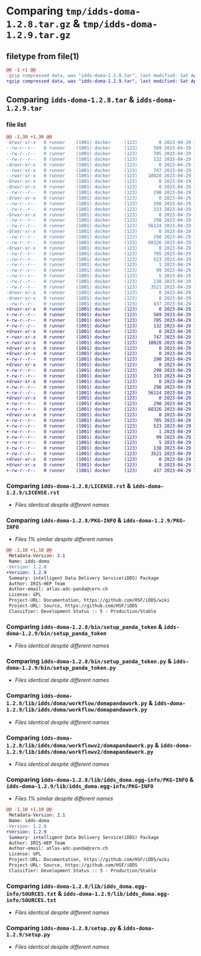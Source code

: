 # Comparing `tmp/idds-doma-1.2.8.tar.gz` & `tmp/idds-doma-1.2.9.tar.gz`

## filetype from file(1)

```diff
@@ -1 +1 @@
-gzip compressed data, was "idds-doma-1.2.8.tar", last modified: Sat Apr 29 14:38:42 2023, max compression
+gzip compressed data, was "idds-doma-1.2.9.tar", last modified: Sat Apr 29 19:24:59 2023, max compression
```

## Comparing `idds-doma-1.2.8.tar` & `idds-doma-1.2.9.tar`

### file list

```diff
@@ -1,30 +1,30 @@
-drwxr-xr-x   0 runner    (1001) docker     (123)        0 2023-04-29 14:38:42.384074 idds-doma-1.2.8/
--rw-r--r--   0 runner    (1001) docker     (123)      569 2023-04-29 14:38:28.000000 idds-doma-1.2.8/LICENSE.rst
--rw-r--r--   0 runner    (1001) docker     (123)      705 2023-04-29 14:38:42.384074 idds-doma-1.2.8/PKG-INFO
--rw-r--r--   0 runner    (1001) docker     (123)      132 2023-04-29 14:38:28.000000 idds-doma-1.2.8/README.md
-drwxr-xr-x   0 runner    (1001) docker     (123)        0 2023-04-29 14:38:42.384074 idds-doma-1.2.8/bin/
--rwxr-xr-x   0 runner    (1001) docker     (123)      747 2023-04-29 14:38:28.000000 idds-doma-1.2.8/bin/setup_panda_token
--rwxr-xr-x   0 runner    (1001) docker     (123)    10028 2023-04-29 14:38:28.000000 idds-doma-1.2.8/bin/setup_panda_token.py
-drwxr-xr-x   0 runner    (1001) docker     (123)        0 2023-04-29 14:38:42.384074 idds-doma-1.2.8/lib/
-drwxr-xr-x   0 runner    (1001) docker     (123)        0 2023-04-29 14:38:42.384074 idds-doma-1.2.8/lib/idds/
--rw-r--r--   0 runner    (1001) docker     (123)      298 2023-04-29 14:38:28.000000 idds-doma-1.2.8/lib/idds/__init__.py
-drwxr-xr-x   0 runner    (1001) docker     (123)        0 2023-04-29 14:38:42.384074 idds-doma-1.2.8/lib/idds/doma/
--rw-r--r--   0 runner    (1001) docker     (123)      298 2023-04-29 14:38:28.000000 idds-doma-1.2.8/lib/idds/doma/__init__.py
--rw-r--r--   0 runner    (1001) docker     (123)      333 2023-04-29 14:38:37.000000 idds-doma-1.2.8/lib/idds/doma/version.py
-drwxr-xr-x   0 runner    (1001) docker     (123)        0 2023-04-29 14:38:42.384074 idds-doma-1.2.8/lib/idds/doma/workflow/
--rw-r--r--   0 runner    (1001) docker     (123)      298 2023-04-29 14:38:28.000000 idds-doma-1.2.8/lib/idds/doma/workflow/__init__.py
--rw-r--r--   0 runner    (1001) docker     (123)    56124 2023-04-29 14:38:28.000000 idds-doma-1.2.8/lib/idds/doma/workflow/domapandawork.py
-drwxr-xr-x   0 runner    (1001) docker     (123)        0 2023-04-29 14:38:42.384074 idds-doma-1.2.8/lib/idds/doma/workflowv2/
--rw-r--r--   0 runner    (1001) docker     (123)      298 2023-04-29 14:38:28.000000 idds-doma-1.2.8/lib/idds/doma/workflowv2/__init__.py
--rw-r--r--   0 runner    (1001) docker     (123)    68326 2023-04-29 14:38:28.000000 idds-doma-1.2.8/lib/idds/doma/workflowv2/domapandawork.py
-drwxr-xr-x   0 runner    (1001) docker     (123)        0 2023-04-29 14:38:42.384074 idds-doma-1.2.8/lib/idds_doma.egg-info/
--rw-r--r--   0 runner    (1001) docker     (123)      705 2023-04-29 14:38:42.000000 idds-doma-1.2.8/lib/idds_doma.egg-info/PKG-INFO
--rw-r--r--   0 runner    (1001) docker     (123)      523 2023-04-29 14:38:42.000000 idds-doma-1.2.8/lib/idds_doma.egg-info/SOURCES.txt
--rw-r--r--   0 runner    (1001) docker     (123)        1 2023-04-29 14:38:42.000000 idds-doma-1.2.8/lib/idds_doma.egg-info/dependency_links.txt
--rw-r--r--   0 runner    (1001) docker     (123)       99 2023-04-29 14:38:42.000000 idds-doma-1.2.8/lib/idds_doma.egg-info/requires.txt
--rw-r--r--   0 runner    (1001) docker     (123)        5 2023-04-29 14:38:42.000000 idds-doma-1.2.8/lib/idds_doma.egg-info/top_level.txt
--rw-r--r--   0 runner    (1001) docker     (123)      138 2023-04-29 14:38:42.384074 idds-doma-1.2.8/setup.cfg
--rw-r--r--   0 runner    (1001) docker     (123)     3521 2023-04-29 14:38:28.000000 idds-doma-1.2.8/setup.py
-drwxr-xr-x   0 runner    (1001) docker     (123)        0 2023-04-29 14:38:42.384074 idds-doma-1.2.8/tools/
-drwxr-xr-x   0 runner    (1001) docker     (123)        0 2023-04-29 14:38:42.384074 idds-doma-1.2.8/tools/env/
--rw-r--r--   0 runner    (1001) docker     (123)      437 2023-04-29 14:38:37.000000 idds-doma-1.2.8/tools/env/environment.yml
+drwxr-xr-x   0 runner    (1001) docker     (123)        0 2023-04-29 19:24:59.595692 idds-doma-1.2.9/
+-rw-r--r--   0 runner    (1001) docker     (123)      569 2023-04-29 19:24:44.000000 idds-doma-1.2.9/LICENSE.rst
+-rw-r--r--   0 runner    (1001) docker     (123)      705 2023-04-29 19:24:59.595692 idds-doma-1.2.9/PKG-INFO
+-rw-r--r--   0 runner    (1001) docker     (123)      132 2023-04-29 19:24:44.000000 idds-doma-1.2.9/README.md
+drwxr-xr-x   0 runner    (1001) docker     (123)        0 2023-04-29 19:24:59.595692 idds-doma-1.2.9/bin/
+-rwxr-xr-x   0 runner    (1001) docker     (123)      747 2023-04-29 19:24:44.000000 idds-doma-1.2.9/bin/setup_panda_token
+-rwxr-xr-x   0 runner    (1001) docker     (123)    10028 2023-04-29 19:24:44.000000 idds-doma-1.2.9/bin/setup_panda_token.py
+drwxr-xr-x   0 runner    (1001) docker     (123)        0 2023-04-29 19:24:59.595692 idds-doma-1.2.9/lib/
+drwxr-xr-x   0 runner    (1001) docker     (123)        0 2023-04-29 19:24:59.595692 idds-doma-1.2.9/lib/idds/
+-rw-r--r--   0 runner    (1001) docker     (123)      298 2023-04-29 19:24:44.000000 idds-doma-1.2.9/lib/idds/__init__.py
+drwxr-xr-x   0 runner    (1001) docker     (123)        0 2023-04-29 19:24:59.595692 idds-doma-1.2.9/lib/idds/doma/
+-rw-r--r--   0 runner    (1001) docker     (123)      298 2023-04-29 19:24:44.000000 idds-doma-1.2.9/lib/idds/doma/__init__.py
+-rw-r--r--   0 runner    (1001) docker     (123)      333 2023-04-29 19:24:53.000000 idds-doma-1.2.9/lib/idds/doma/version.py
+drwxr-xr-x   0 runner    (1001) docker     (123)        0 2023-04-29 19:24:59.595692 idds-doma-1.2.9/lib/idds/doma/workflow/
+-rw-r--r--   0 runner    (1001) docker     (123)      298 2023-04-29 19:24:44.000000 idds-doma-1.2.9/lib/idds/doma/workflow/__init__.py
+-rw-r--r--   0 runner    (1001) docker     (123)    56124 2023-04-29 19:24:44.000000 idds-doma-1.2.9/lib/idds/doma/workflow/domapandawork.py
+drwxr-xr-x   0 runner    (1001) docker     (123)        0 2023-04-29 19:24:59.595692 idds-doma-1.2.9/lib/idds/doma/workflowv2/
+-rw-r--r--   0 runner    (1001) docker     (123)      298 2023-04-29 19:24:44.000000 idds-doma-1.2.9/lib/idds/doma/workflowv2/__init__.py
+-rw-r--r--   0 runner    (1001) docker     (123)    68326 2023-04-29 19:24:44.000000 idds-doma-1.2.9/lib/idds/doma/workflowv2/domapandawork.py
+drwxr-xr-x   0 runner    (1001) docker     (123)        0 2023-04-29 19:24:59.595692 idds-doma-1.2.9/lib/idds_doma.egg-info/
+-rw-r--r--   0 runner    (1001) docker     (123)      705 2023-04-29 19:24:59.000000 idds-doma-1.2.9/lib/idds_doma.egg-info/PKG-INFO
+-rw-r--r--   0 runner    (1001) docker     (123)      523 2023-04-29 19:24:59.000000 idds-doma-1.2.9/lib/idds_doma.egg-info/SOURCES.txt
+-rw-r--r--   0 runner    (1001) docker     (123)        1 2023-04-29 19:24:59.000000 idds-doma-1.2.9/lib/idds_doma.egg-info/dependency_links.txt
+-rw-r--r--   0 runner    (1001) docker     (123)       99 2023-04-29 19:24:59.000000 idds-doma-1.2.9/lib/idds_doma.egg-info/requires.txt
+-rw-r--r--   0 runner    (1001) docker     (123)        5 2023-04-29 19:24:59.000000 idds-doma-1.2.9/lib/idds_doma.egg-info/top_level.txt
+-rw-r--r--   0 runner    (1001) docker     (123)      138 2023-04-29 19:24:59.595692 idds-doma-1.2.9/setup.cfg
+-rw-r--r--   0 runner    (1001) docker     (123)     3521 2023-04-29 19:24:44.000000 idds-doma-1.2.9/setup.py
+drwxr-xr-x   0 runner    (1001) docker     (123)        0 2023-04-29 19:24:59.595692 idds-doma-1.2.9/tools/
+drwxr-xr-x   0 runner    (1001) docker     (123)        0 2023-04-29 19:24:59.595692 idds-doma-1.2.9/tools/env/
+-rw-r--r--   0 runner    (1001) docker     (123)      437 2023-04-29 19:24:53.000000 idds-doma-1.2.9/tools/env/environment.yml
```

### Comparing `idds-doma-1.2.8/LICENSE.rst` & `idds-doma-1.2.9/LICENSE.rst`

 * *Files identical despite different names*

### Comparing `idds-doma-1.2.8/PKG-INFO` & `idds-doma-1.2.9/PKG-INFO`

 * *Files 1% similar despite different names*

```diff
@@ -1,10 +1,10 @@
 Metadata-Version: 2.1
 Name: idds-doma
-Version: 1.2.8
+Version: 1.2.9
 Summary: intelligent Data Delivery Service(iDDS) Package
 Author: IRIS-HEP Team
 Author-email: atlas-adc-panda@cern.ch
 License: GPL
 Project-URL: Documentation, https://github.com/HSF/iDDS/wiki
 Project-URL: Source, https://github.com/HSF/iDDS
 Classifier: Development Status :: 5 - Production/Stable
```

### Comparing `idds-doma-1.2.8/bin/setup_panda_token` & `idds-doma-1.2.9/bin/setup_panda_token`

 * *Files identical despite different names*

### Comparing `idds-doma-1.2.8/bin/setup_panda_token.py` & `idds-doma-1.2.9/bin/setup_panda_token.py`

 * *Files identical despite different names*

### Comparing `idds-doma-1.2.8/lib/idds/doma/workflow/domapandawork.py` & `idds-doma-1.2.9/lib/idds/doma/workflow/domapandawork.py`

 * *Files identical despite different names*

### Comparing `idds-doma-1.2.8/lib/idds/doma/workflowv2/domapandawork.py` & `idds-doma-1.2.9/lib/idds/doma/workflowv2/domapandawork.py`

 * *Files identical despite different names*

### Comparing `idds-doma-1.2.8/lib/idds_doma.egg-info/PKG-INFO` & `idds-doma-1.2.9/lib/idds_doma.egg-info/PKG-INFO`

 * *Files 1% similar despite different names*

```diff
@@ -1,10 +1,10 @@
 Metadata-Version: 2.1
 Name: idds-doma
-Version: 1.2.8
+Version: 1.2.9
 Summary: intelligent Data Delivery Service(iDDS) Package
 Author: IRIS-HEP Team
 Author-email: atlas-adc-panda@cern.ch
 License: GPL
 Project-URL: Documentation, https://github.com/HSF/iDDS/wiki
 Project-URL: Source, https://github.com/HSF/iDDS
 Classifier: Development Status :: 5 - Production/Stable
```

### Comparing `idds-doma-1.2.8/lib/idds_doma.egg-info/SOURCES.txt` & `idds-doma-1.2.9/lib/idds_doma.egg-info/SOURCES.txt`

 * *Files identical despite different names*

### Comparing `idds-doma-1.2.8/setup.py` & `idds-doma-1.2.9/setup.py`

 * *Files identical despite different names*

